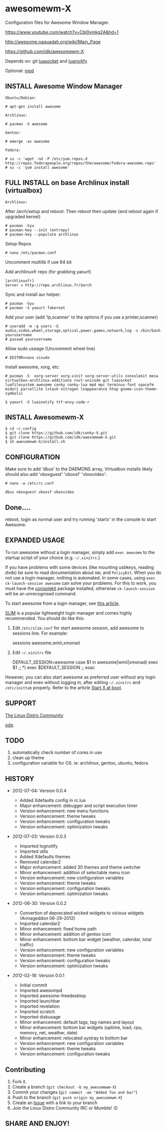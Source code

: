 awesomewm-X
===========

Configuration files for Awesome Window Manager.

https://www.youtube.com/watch?v=Cbl0vinkg2A&hd=1

http://awesome.naquadah.org/wiki/Main_Page

https://github.com/idk/awesomewm-X

Depends on: git [luasocket][9] and [luainotify][8]

Optional:   [mpd][1]


INSTALL Awesome Window Manager
------------------------------

`Ubuntu/Debian:`

    # apt-get install awesome

`Archlinux:`

    # pacman -S awesome

`Gentoo:`

    # emerge -av awesome

`Fedora:`

    # su -c 'wget -nd -P /etc/yum.repos.d http://repos.fedorapeople.org/repos/thm/awesome/fedora-awesome.repo'
    # su -c 'yum install awesome'


FULL INSTALL on base Archlinux install (virtualbox)
-----------------------------------------------

`Archlinux:`

After /arch/setup and reboot:
Then reboot then update (and reboot again if upgraded kernel)

    # pacman -Syu
    # pacman-key --init (entropy)
    # pacman-key --populate archlinux

Setup Repos

    # nano /etc/pacman.conf
    
Uncomment multilib if use 64 bit

Add archlinuxfr repo (for grabbing yaourt)

    [archlinuxfr] 
    Server = http://repo.archlinux.fr/$arch

Sync and install aur helper:

    # pacman -Syu
    # pacman -S yaourt fakeroot

Add your user (add 'lp,scanner' to the options if you use a printer,scanner)

    # useradd -m -g users -G audio,video,wheel,storage,optical,power,games,network,log -s /bin/bash yourusername
    # passwd yourusername

Allow sudo useage (Uncomment wheel line)

    # EDITOR=nano visudo

Install awesome, xorg, etc:

    # pacman -S  xorg-server xorg-xinit xorg-server-utils consolekit mesa virtualbox-archlinux-additions rxvt-unicode git luasocket luafilesystem awesome conky conky-lua mpd mpc terminus-font spacefm midori parcellite lxtask nitrogen lxappearance htop gnome-icon-theme-symbolic

    $ yaourt -S luainotify ttf-envy-code-r


INSTALL Awesomewm-X
-------------------

    $ cd ~/.config
    $ git clone https://github.com/idk/conky-X.git
    $ git clone https://github.com/idk/awesomewm-X.git
    $ sh awesomewm-X/install.sh


CONFIGURATION
-------------

Make sure to add 'dbus' to the DAEMONS array,
Virtualbox installs likely should also add 'vboxguest' 'vboxsf' 'vboxvideo':

    # nano -w /etc/rc.conf
    
    dbus vboxguest vboxsf vboxvideo


Done....
--------

reboot, login as normal user and try running 'startx' in the console to start Awesome.


EXPANDED USAGE
--------------

To run awesome without a login manager, simply add `exec awesome` to the startup script of your choice (e.g. `~/.xinitrc`.)

If you have problems with some devices (like mounting usbkeys, reading dvds) be sure to read documentation about `HAL` and `PolicyKit`. When you do not use a login manager, nothing is automated. In some cases, using `exec ck-launch-session awesome` can solve your problems. For this to work, you must have the [consolekit][2] package installed, otherwise `ck-launch-session` will be an unrecognised command.

To start awesome from a login manager, see [this article][3].

[SLIM][4] is a popular lightweight login manager and comes highly recommended. You should do like this:

1) Edit `/etc/slim.conf` for start awesome session, add awesome to sessions line.
For example:

    sessions             awesome,wmii,xmonad

2) Edit `~/.xinitrc` file

    DEFAULT_SESSION=awesome
    case $1 in
      awesome|wmii|xmonad) exec $1 ;;
      *) exec $DEFAULT_SESSION ;;
    esac

However, you can also start awesome as preferred user without any login manager and even without logging in, after editing `~/.xinitrc` and `/etc/inittab` properly. Refer to the article [Start X at boot][5]. 


SUPPORT
-------

[The Linux Distro Community][6]

[pdq][7]


TODO
----

1. automatically check number of cores in use
2. clean up theme
3. configuration variable for OS. ie: archlinux, gentoo, ubuntu, fedora


HISTORY
-------

* 2012-07-04: Version 0.0.4

   - Added Xdefaults config in rc.lua
   - Major enhancement: debugger and script execution timer
   - Version enhancement: new menu functions
   - Version enhancement: theme tweaks
   - Version enhancement: configuration tweaks
   - Version enhancement: optimization tweaks

* 2012-07-03: Version 0.0.3

   - Imported lognotify
   - Imported utils
   - Added Xdefaults themes
   - Removed calendar2
   - Major enhancement: added 30 themes and theme switcher
   - Minor enhancement: addition of selectable menu icon
   - Version enhancement: new configuration variables
   - Version enhancement: theme tweaks
   - Version enhancement: configuration tweaks
   - Version enhancement: optimization tweaks

* 2012-06-30: Version 0.0.2

   - Convertion of deprecated wicked widgets to vicious widgets (Armageddon 06-29-2012)
   - Imported calendar2
   - Minor enhancement: fixed home path
   - Minor enhancement: addition of gentoo icon
   - Minor enhancement: bottom bar widget (weather, calendar, total traffic)
   - Version enhancement: new configuration variables
   - Version enhancement: theme tweaks
   - Version enhancement: configuration tweaks
   - Version enhancement: optimization tweaks

* 2012-02-18: Version 0.0.1
      
   - Initial commit
   - Imported awesompd
   - Imported awesome-freedesktop
   - Imported launchbar
   - Imported revelation
   - Imported scratch
   - Imported diskusage
   - Minor enhancement: default tags, tag names and layout
   - Minor enhancement: bottom bar widgets (uptime, load, cpu, memory, net, weather, date)
   - Minor enhancement: relocated systray to bottom bar
   - Version enhancement: new configuration variables
   - Version enhancement: theme tweaks
   - Version enhancement: configuration tweaks


Contributing
------------

1. Fork it.
2. Create a branch (`git checkout -b my_awesomewm-X`)
3. Commit your changes (`git commit -am "Added foo and bar"`)
4. Push to the branch (`git push origin my_awesomewm-X`)
5. Create an [Issue][7] with a link to your branch
6. Join the Linux Distro Community IRC or Mumble! :D

SHARE AND ENJOY!
----------------

[1]: https://wiki.archlinux.org/index.php/Mpd
[2]: https://wiki.archlinux.org/index.php/ConsoleKit
[3]: https://wiki.archlinux.org/index.php/Display_Manager
[4]: https://wiki.archlinux.org/index.php/SLIM
[5]: https://wiki.archlinux.org/index.php/Start_X_at_boot
[6]: http://www.linuxdistrocommunity.com
[7]: https://github.com/idk/awesomewm-X/issues
[8]: http://www3.telus.net/taj_khattra/luainotify.html
[9]: http://w3.impa.br/~diego/software/luasocket
